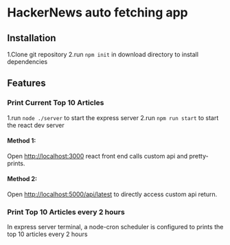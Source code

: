 # HackerNews auto fetching app
## Installation 
1.Clone git repository
2.run `npm init` in download directory to install dependencies
## Features
### Print Current Top 10 Articles

1.run `node ./server` to start the express server
2.run `npm run start` to start the react dev server 

#### Method 1: 
Open [http://localhost:3000](http://localhost:3000) react front end calls custom api and pretty-prints.

#### Method 2:
Open [http://localhost:5000/api/latest](http://localhost:5000/api/latest) to directly access custom api return.

### Print Top 10 Articles every 2 hours
In express server terminal, a node-cron scheduler is configured to prints the top 10 articles every 2 hours